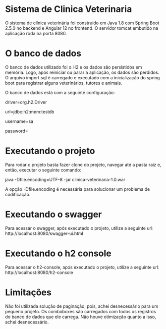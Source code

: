 # Sistema de Clinica Veterinaria

O sistema de clínica veterinária foi construído em Java 1.8 com Spring Boot 2.5.0 no backend e Angular 12 no frontend. 
O servidor tomcat embutido na aplicação roda na porta 8080.

# O banco de dados

O banco de dados utilizado foi o H2 e os dados são persistidos em memória. Logo, após reiniciar ou parar a aplicação, os dados são perdidos.
O arquivo import.sql é carregado e executado com a inicialização do spring boot para registrar alguns veterinários, tutores e animais.

O banco de dados está com a seguinte configuração:

driver=org.h2.Driver

url=jdbc:h2:mem:testdb

username=sa

password=


# Executando o projeto

Para rodar o projeto basta fazer clone do projeto, navegar até a pasta raiz e, então, executar o seguinte comando:

java -Dfile.encoding=UTF-8 -jar clinica-veterinaria-1.0.war

A opção -Dfile.encoding é necessária para solucionar um problema de codificação.

# Executando o swagger

Para acessar o swagger, após executado o projeto, utilize a seguinte url: http://localhost:8080/swagger-ui.html

# Executando o h2 console

Para acessar o h2-console, após executado o projeto, utilize a seguinte url: http://localhost:8080/h2-console

# Limitações

Não foi utilizada solução de paginação, pois, achei desnecessário para um pequeno projeto.
Os comboboxes são carregados com todos os registros do banco de dados que ele carrega. Não houve otimização quanto a isso, achei desnecessário.


